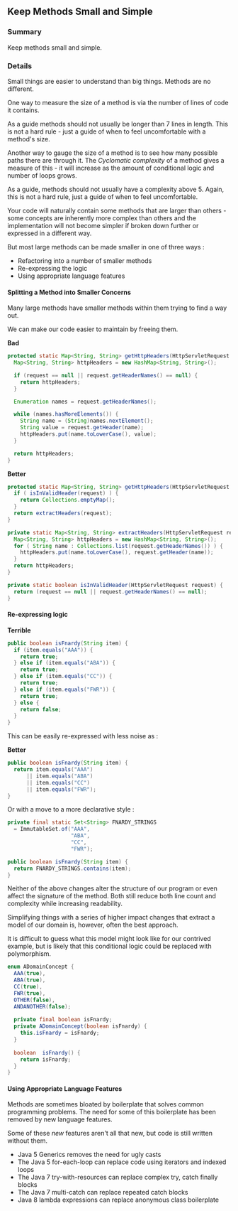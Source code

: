 ## Keep Methods Small and Simple

### Summary

Keep methods small and simple.

### Details

Small things are easier to understand than big things. Methods are no different.

One way to measure the size of a method is via the number of lines of code it contains.

As a guide methods should not usually be longer than 7 lines in length. This is not a hard rule - just a guide of when to feel uncomfortable with a method's size. 

Another way to gauge the size of a method is to see how many possible paths there are through it. The *Cyclomatic complexity* of a method gives a measure of this - it will increase as the amount of conditional logic and number of loops grows.

As a guide, methods should not usually have a complexity above 5. Again, this is not a hard rule, just a guide of when to feel uncomfortable.

Your code will naturally contain some methods that are larger than others - some concepts are inherently more complex than others and the implementation will not become simpler if broken down further or expressed in a different way.

But most large methods can be made smaller in one of three ways :

* Refactoring into a number of smaller methods
* Re-expressing the logic  
* Using appropriate language features

#### Splitting a Method into Smaller Concerns

Many large methods have smaller methods within them trying to find a way out.

We can make our code easier to maintain by freeing them.

**Bad**

```java
protected static Map<String, String> getHttpHeaders(HttpServletRequest request) {
  Map<String, String> httpHeaders = new HashMap<String, String>();

  if (request == null || request.getHeaderNames() == null) {
    return httpHeaders;
  }

  Enumeration names = request.getHeaderNames();

  while (names.hasMoreElements()) {
    String name = (String)names.nextElement();
    String value = request.getHeader(name);
    httpHeaders.put(name.toLowerCase(), value);
  }

  return httpHeaders;
}
```

**Better**

```java
protected static Map<String, String> getHttpHeaders(HttpServletRequest request) {
  if ( isInValidHeader(request) ) {
    return Collections.emptyMap();
  }
  return extractHeaders(request);
}

private static Map<String, String> extractHeaders(HttpServletRequest request) {
  Map<String, String> httpHeaders = new HashMap<String, String>();
  for ( String name : Collections.list(request.getHeaderNames()) ) {
    httpHeaders.put(name.toLowerCase(), request.getHeader(name));
  }
  return httpHeaders;
}

private static boolean isInValidHeader(HttpServletRequest request) {
  return (request == null || request.getHeaderNames() == null);
}
```

#### Re-expressing logic

**Terrible**
```java
public boolean isFnardy(String item) {
  if (item.equals("AAA")) {
    return true;
  } else if (item.equals("ABA")) {
    return true;
  } else if (item.equals("CC")) {
    return true;
  } else if (item.equals("FWR")) {
    return true;
  } else {
    return false;
  }
}
```

This can be easily re-expressed with less noise as :

**Better**
```java
public boolean isFnardy(String item) {
  return item.equals("AAA")
      || item.equals("ABA")
      || item.equals("CC")
      || item.equals("FWR");
}
```

Or with a move to a more declarative style :

```java
private final static Set<String> FNARDY_STRINGS 
  = ImmutableSet.of("AAA", 
                    "ABA", 
                    "CC", 
                    "FWR");

public boolean isFnardy(String item) {
  return FNARDY_STRINGS.contains(item);
}
```

Neither of the above changes alter the structure of our program or even affect the signature of the method. Both still reduce both line count and complexity while increasing readability.

Simplifying things with a series of higher impact changes that extract a model of our domain is, however, often the best approach.

It is difficult to guess what this model might look like for our contrived example, but is likely that this conditional logic could be replaced with polymorphism.

```java
enum ADomainConcept {
  AAA(true), 
  ABA(true), 
  CC(true), 
  FWR(true), 
  OTHER(false),
  ANDANOTHER(false);
  
  private final boolean isFnardy;
  private ADomainConcept(boolean isFnardy) {
    this.isFnardy = isFnardy;
  }
  
  boolean  isFnardy() {
    return isFnardy;
  }
}
```

#### Using Appropriate Language Features

Methods are sometimes bloated by boilerplate that solves common programming problems. The need for some of this boilerplate has been removed by new language features. 

Some of these *new* features aren't all that new, but code is still written without them.

* Java 5 Generics removes the need for ugly casts
* The Java 5 for-each-loop can replace code using iterators and indexed loops
* The Java 7 try-with-resources can replace complex try, catch finally blocks
* The Java 7 multi-catch can replace repeated catch blocks
* Java 8 lambda expressions can replace anonymous class boilerplate

